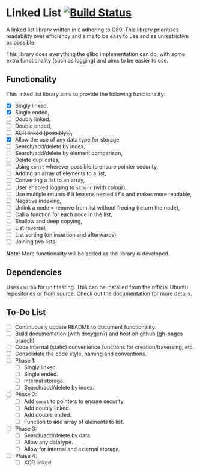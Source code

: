 # Linked List [![Build Status](https://travis-ci.org/jradtilbrook/linkedlist.svg?branch=master)](https://travis-ci.org/jradtilbrook/linkedlist)
A linked list library written in `C` adhering to C89. This library prioritises readability over efficiency and aims to be easy to use and as unrestrictive as possible.

This library does everything the glibc implementation can do, with some extra functionality (such as logging) and aims to be easier to use.

## Functionality
This linked list library aims to provide the following functionality:
- [x] Singly linked,
- [x] Single ended,
- [ ] Doubly linked,
- [ ] Double ended,
- [ ] ~~XOR linked (possibly?),~~
- [x] Allow the use of any data type for storage,
- [ ] Search/add/delete by index,
- [ ] Search/add/delete by element comparison,
- [ ] Delete duplicates,
- [ ] Using `const` wherever possible to ensure pointer security,
- [ ] Adding an array of elements to a list,
- [ ] Converting a list to an array,
- [ ] User enabled logging to `stderr` (with colour),
- [ ] Use multiple returns if it lessens nested `if`'s and makes more readable,
- [ ] Negative indexing,
- [ ] Unlink a node = remove from list without freeing (return the node),
- [ ] Call a function for each node in the list,
- [ ] Shallow and deep copying,
- [ ] List reversal,
- [ ] List sorting (on insertion and afterwards),
- [ ] Joining two lists

**Note:** More functionality will be added as the library is developed.

## Dependencies
Uses `cmocka` for unit testing. This can be installed from the official Ubuntu
repositories or from source. Check out the [documentation](https://cmocka.org/)
for more details.

## To-Do List
- [ ] Continuously update README to document functionality.
- [ ] Build documentation (with doxygen?) and host on github (gh-pages branch)
- [ ] Code internal (static) convenience functions for creation/traversing, etc.
- [ ] Consolidate the code style, naming and conventions.
- [ ] Phase 1:
    - [ ] Singly linked.
    - [ ] Single ended.
    - [ ] Internal storage.
    - [ ] Search/add/delete by index.
- [ ] Phase 2:
    - [ ] Add `const` to pointers to ensure security.
    - [ ] Add doubly linked.
    - [ ] Add double ended.
    - [ ] Function to add array of elements to list.
- [ ] Phase 3:
    - [ ] Search/add/delete by data.
    - [ ] Allow any datatype.
    - [ ] Allow for internal and external storage.
- [ ] Phase 4:
    - [ ] XOR linked.
